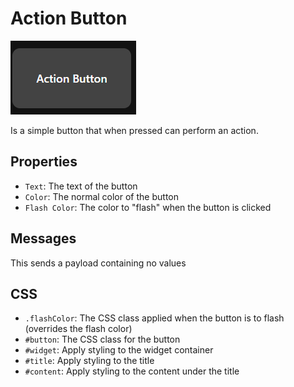 # Action Button
![actionButton](/img/widgets/actionButton.png)

Is a simple button that when pressed can perform an action.

## Properties
* `Text`: The text of the button
* `Color`: The normal color of the button
* `Flash Color`: The color to "flash" when the button is clicked

## Messages
This sends a payload containing no values

## CSS
* `.flashColor`: The CSS class applied when the button is to flash (overrides the flash color)
* `#button`: The CSS class for the button
* `#widget`: Apply styling to the widget container
* `#title`: Apply styling to the title
* `#content`: Apply styling to the content under the title